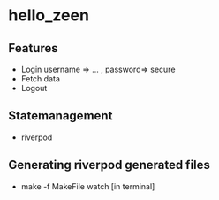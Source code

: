 # hello_zeen

## Features
- Login username => ...   , password=> secure
- Fetch data
- Logout

## Statemanagement
- riverpod

## Generating riverpod generated files
- make -f MakeFile watch [in terminal]